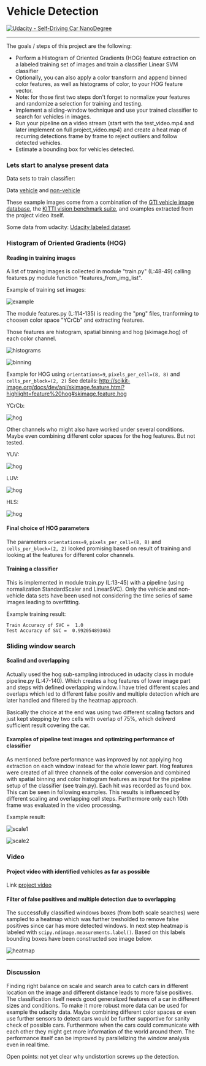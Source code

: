 # Vehicle Detection
[![Udacity - Self-Driving Car NanoDegree](https://s3.amazonaws.com/udacity-sdc/github/shield-carnd.svg)](http://www.udacity.com/drive)

---

The goals / steps of this project are the following:

* Perform a Histogram of Oriented Gradients (HOG) feature extraction on a labeled training set of images and train a classifier Linear SVM classifier
* Optionally, you can also apply a color transform and append binned color features, as well as histograms of color, to your HOG feature vector. 
* Note: for those first two steps don't forget to normalize your features and randomize a selection for training and testing.
* Implement a sliding-window technique and use your trained classifier to search for vehicles in images.
* Run your pipeline on a video stream (start with the test_video.mp4 and later implement on full project_video.mp4) and create a heat map of recurring detections frame by frame to reject outliers and follow detected vehicles.
* Estimate a bounding box for vehicles detected.

### Lets start to analyse present data

Data sets to train classifier:

Data [vehicle](https://s3.amazonaws.com/udacity-sdc/Vehicle_Tracking/vehicles.zip) and [non-vehicle](https://s3.amazonaws.com/udacity-sdc/Vehicle_Tracking/non-vehicles.zip) 

These example images come from a combination of the [GTI vehicle image database](http://www.gti.ssr.upm.es/data/Vehicle_database.html), the [KITTI vision benchmark suite](http://www.cvlibs.net/datasets/kitti/), and examples extracted from the project video itself.   

Some data from udacity: [Udacity labeled dataset](https://github.com/udacity/self-driving-car/tree/master/annotations).

### Histogram of Oriented Gradients (HOG)

#### Reading in training images

A list of traning images is collected in module "train.py" (L:48-49) calling features.py module function "features_from_img_list". 

Example of training set images:

![example](output_images/examples_data.jpg)

The module features.py (L:114-135) is reading the "png" files, tranforming to choosen color space "YCrCb" and extracting features.

Those features are histogram, spatial binning and hog (skimage.hog) of each color channel.

![histograms](output_images/random_car_noncar_histograms.jpg)

![binning](output_images/random_car_noncar_bin_feature.jpg)

Example for HOG using `orientations=9`, `pixels_per_cell=(8, 8)` and `cells_per_block=(2, 2)`
See details: http://scikit-image.org/docs/dev/api/skimage.feature.html?highlight=feature%20hog#skimage.feature.hog

YCrCb:

![hog](output_images/skimage_hogRGB2YCrCb.jpg)

Other channels who might also have worked under several conditions. Maybe even combining different color spaces for the hog features. But not tested.

YUV:

![hog](output_images/skimage_hogYUV.jpg)

LUV:

![hog](output_images/skimage_hogLUV.jpg)

HLS:

![hog](output_images/skimage_hogHLS.jpg)

#### Final choice of HOG parameters

The parameters `orientations=9`, `pixels_per_cell=(8, 8)` and `cells_per_block=(2, 2)` looked promising based on result of training and looking at the features for
different color channels.

#### Training a classifier

This is implemented in module train.py (L:13-45) with a pipeline (using normalization StandardScaler and LinearSVC). Only the vehicle and non-vehicle data sets have 
been used not considering the time series of same images leading to overfitting.

Example training result:

```
Train Accuracy of SVC =  1.0
Test Accuracy of SVC =  0.992054893463
```

### Sliding window search

#### Scalind and overlapping

Actually used the hog sub-sampling introduced in udacity class in module pipeline.py (L:47-140). Which creates a hog features of lower image part and steps with defined 
overlapping window. I have tried different scales and overlaps which led to different false positiv and multiple detection which are later handled and filtered by the heatmap approach.

Basically the choice at the end was using two different scaling factors and just kept stepping by two cells with overlap of 75%, which deliverd sufficient result covering the car.

#### Examples of pipeline test images and optimizing performance of classifier

As mentioned before performance was improved by not applying hog extraction on each window instead for the whole lower part. Hog features were created of all three
channels of the color conversion and combined with spatial binning and color histogram features as input for the pipeline setup of the classifier (see train.py).
Each hit was recorded as found box. This can be seen in following examples. This results is influenced by different scaling and overlapping cell steps. 
Furthermore only each 10th frame was evaluated in the video processing.

Example result:

![scale1](output_images/result_find_cars_scale1.jpg)

![scale2](output_images/result_find_cars_scale2.jpg)

### Video

#### Project video with identified vehicles as far as possible

Link [project video](./result_project_video.mp4)

####  Filter of false positives and multiple detection due to overlapping

The successfully classified windows boxes (from both scale searches) were sampled to a heatmap which was further tresholded to remove false positives since car 
has more detected windows. In next step heatmap is labeled with `scipy.ndimage.measurements.label()`.
Based on this labels bounding boxes have been constructed see image below.

![heatmap](output_images/result_heatmap.jpg)

---

### Discussion

Finding right balance on scale and search area to catch cars in different location on the image and different distance leads to more false positives. 
The classification itself needs good generalized features of a car in different sizes and conditions. To make it more robust more data can be used for example the udacity data.
Maybe combining different color spaces or even use further sensors to detect cars would be further supportive for sanity check of possible cars. Furthermore when the cars could 
communicate with each other they might get more information of the world around them. 
The performance itself can be improved by parallelizing the window analysis even in real time.

Open points: not yet clear why undistortion screws up the detection.